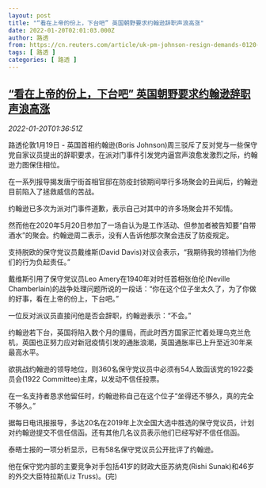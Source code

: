 ```yaml
---
layout: post
title: "“看在上帝的份上，下台吧” 英国朝野要求约翰逊辞职声浪高涨"
date: 2022-01-20T02:01:03.000Z
author: 路透
from: https://cn.reuters.com/article/uk-pm-johnson-resign-demands-0120-idCNKBS2JU04B
tags: [ 路透 ]
categories: [ 路透 ]
---
```

<!--1642644063000-->
[“看在上帝的份上，下台吧” 英国朝野要求约翰逊辞职声浪高涨](https://cn.reuters.com/article/uk-pm-johnson-resign-demands-0120-idCNKBS2JU04B)
------

<div>
<div><i>2022-01-20T01:36:51Z</i></div><p>路透伦敦1月19日 - 英国首相约翰逊(Boris Johnson)周三驳斥了反对党与一些保守党自家议员提出的辞职要求，在派对门事件引发党内逼宫声浪愈发激烈之际，约翰逊力图保住相位。</p><p>在一系列报导揭发唐宁街首相官邸在防疫封锁期间举行多场聚会的丑闻后，约翰逊目前陷入了拯救威信的苦战。</p><p>约翰逊已多次为派对门事件道歉，表示自己对其中的许多场聚会并不知情。</p><p>然而他在2020年5月20日参加了一场自认为是工作活动、但参加者被告知要“自带酒水”的聚会。约翰逊周二表示，没有人告诉他那次聚会违反了防疫规定。</p><p>支持脱欧的保守党议员戴维斯(David Davis)对议会表示，“我期待我的领袖们为他们的行为负起责任。”</p><p>戴维斯引用了保守党议员Leo Amery在1940年对时任首相张伯伦(Neville Chamberlain)的战争处理问题所说的一段话：“你在这个位子坐太久了，为了你做的好事，看在上帝的份上，下台吧。”</p><p>一位反对派议员直接问他是否会辞职，约翰逊表示：“不会。”</p><p>约翰逊若下台，英国将陷入数个月的僵局，而此时西方国家正忙着处理乌克兰危机，英国也正努力应对新冠疫情引发的通胀浪潮，英国通胀率已上升至近30年来最高水平。</p><p>欲挑战约翰逊的领导地位，则360名保守党议员中必须有54人致函该党的1922委员会(1922 Committee)主席，以发动不信任投票。</p><p>在一名支持者恳求他留任时，约翰逊称自己在这个位子“坐得还不够久，真的完全不够久。”</p><p>据每日电讯报报导，多达20名在2019年上次全国大选中胜选的保守党议员，计划对约翰逊提交不信任信函。还有其他几名议员表示他们已经写好不信任信函。</p><p>泰晤士报的一项分析显示，已有58名保守党议员公开批评了约翰逊。</p><p>他在保守党内部的主要竞争对手包括41岁的财政大臣苏纳克(Rishi Sunak)和46岁的外交大臣特拉斯(Liz Truss)。(完)</p>
</div>
